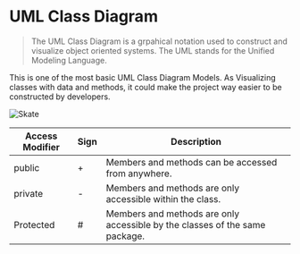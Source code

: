 # UML Class Diagram

> The UML Class Diagram is a grpahical notation used to construct and visualize object oriented systems. The UML stands for the Unified Modeling Language.



This is one of the most basic UML Class Diagram Models. As Visualizing classes with data and methods, it could make the project way easier to be constructed by developers.



![Skate](/Users/jake2/Desktop/Skate.png)



| Access Modifier | Sign | Description                                                  |
| --------------- | ---- | ------------------------------------------------------------ |
| public          | +    | Members and methods can be accessed from anywhere.           |
| private         | -    | Members and methods are only accessible within the class.    |
| Protected       | #    | Members and methods are only accessible by the classes of the same package. |

